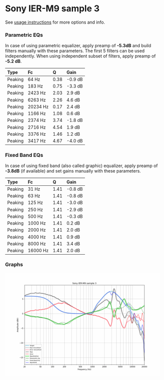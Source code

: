 # Sony IER-M9 sample 3
See [usage instructions](https://github.com/jaakkopasanen/AutoEq#usage) for more options and info.

### Parametric EQs
In case of using parametric equalizer, apply preamp of **-5.3dB** and build filters manually
with these parameters. The first 5 filters can be used independently.
When using independent subset of filters, apply preamp of **-5.2 dB**.

| Type    | Fc       |    Q | Gain    |
|:--------|:---------|:-----|:--------|
| Peaking | 64 Hz    | 0.38 | -0.9 dB |
| Peaking | 183 Hz   | 0.75 | -3.3 dB |
| Peaking | 2423 Hz  | 2.03 | 2.9 dB  |
| Peaking | 6263 Hz  | 2.26 | 4.6 dB  |
| Peaking | 20234 Hz | 0.17 | 2.4 dB  |
| Peaking | 1166 Hz  | 1.08 | 0.6 dB  |
| Peaking | 2374 Hz  | 3.74 | -1.8 dB |
| Peaking | 2716 Hz  | 4.54 | 1.9 dB  |
| Peaking | 3376 Hz  | 1.46 | 1.2 dB  |
| Peaking | 3417 Hz  | 4.67 | -4.0 dB |

### Fixed Band EQs
In case of using fixed band (also called graphic) equalizer, apply preamp of **-3.8dB**
(if available) and set gains manually with these parameters.

| Type    | Fc       |    Q | Gain    |
|:--------|:---------|:-----|:--------|
| Peaking | 31 Hz    | 1.41 | -0.8 dB |
| Peaking | 63 Hz    | 1.41 | -0.8 dB |
| Peaking | 125 Hz   | 1.41 | -3.0 dB |
| Peaking | 250 Hz   | 1.41 | -2.9 dB |
| Peaking | 500 Hz   | 1.41 | -0.3 dB |
| Peaking | 1000 Hz  | 1.41 | 0.2 dB  |
| Peaking | 2000 Hz  | 1.41 | 2.0 dB  |
| Peaking | 4000 Hz  | 1.41 | 0.9 dB  |
| Peaking | 8000 Hz  | 1.41 | 3.4 dB  |
| Peaking | 16000 Hz | 1.41 | 2.0 dB  |

### Graphs
![](./Sony%20IER-M9%20sample%203.png)